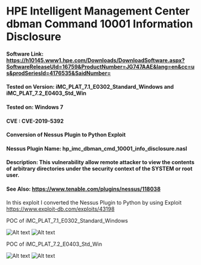# HPE Intelligent Management Center dbman Command 10001 Information Disclosure

#### Software Link: https://h10145.www1.hpe.com/Downloads/DownloadSoftware.aspx?SoftwareReleaseUId=16759&ProductNumber=JG747AAE&lang=en&cc=us&prodSeriesId=4176535&SaidNumber=
#### Tested on Version: iMC_PLAT_7.1_E0302_Standard_Windows and iMC_PLAT_7.2_E0403_Std_Win
#### Tested on: Windows 7
#### CVE : CVE-2019-5392
#### Conversion of Nessus Plugin to Python Exploit
#### Nessus Plugin Name: hp_imc_dbman_cmd_10001_info_disclosure.nasl
#### Description: This vulnerability allow remote attacker to view the contents of arbitrary directories under the security context of the SYSTEM or root user.
#### See Also: https://www.tenable.com/plugins/nessus/118038

In this exploit I converted the Nessus Plugin to Python by using Exploit https://www.exploit-db.com/exploits/43198

POC of iMC_PLAT_7.1_E0302_Standard_Windows

![Alt text](https://raw.githubusercontent.com/crazywifi/HPE-Intelligent-Management-Center-dbman-Command-10001-Information-Disclosure/master/1.PNG)
![Alt text](https://raw.githubusercontent.com/crazywifi/HPE-Intelligent-Management-Center-dbman-Command-10001-Information-Disclosure/master/2.PNG)

POC of iMC_PLAT_7.2_E0403_Std_Win

![Alt text](https://raw.githubusercontent.com/crazywifi/HPE-Intelligent-Management-Center-dbman-Command-10001-Information-Disclosure/master/3.PNG)
![Alt text](https://raw.githubusercontent.com/crazywifi/HPE-Intelligent-Management-Center-dbman-Command-10001-Information-Disclosure/master/4.PNG)

 
